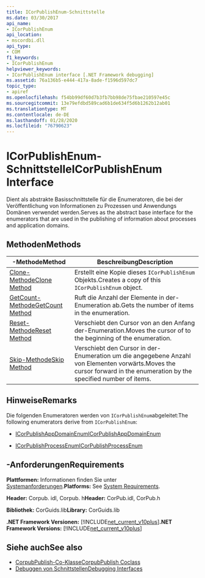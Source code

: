 ```yaml
---
title: ICorPublishEnum-Schnittstelle
ms.date: 03/30/2017
api_name:
- ICorPublishEnum
api_location:
- mscordbi.dll
api_type:
- COM
f1_keywords:
- ICorPublishEnum
helpviewer_keywords:
- ICorPublishEnum interface [.NET Framework debugging]
ms.assetid: 76a136b5-e444-417a-8ade-f1596d597dc7
topic_type:
- apiref
ms.openlocfilehash: f54bb99df60d7b3fb7bb98de75fbae210597e45c
ms.sourcegitcommit: 13e79efdbd589cad6b1de634f5d6b1262b12ab01
ms.translationtype: MT
ms.contentlocale: de-DE
ms.lasthandoff: 01/28/2020
ms.locfileid: "76790623"
---
```

# <a name="icorpublishenum-interface"></a><span data-ttu-id="0bf99-102">ICorPublishEnum-Schnittstelle</span><span class="sxs-lookup"><span data-stu-id="0bf99-102">ICorPublishEnum Interface</span></span>
<span data-ttu-id="0bf99-103">Dient als abstrakte Basisschnittstelle für die Enumeratoren, die bei der Veröffentlichung von Informationen zu Prozessen und Anwendungs Domänen verwendet werden.</span><span class="sxs-lookup"><span data-stu-id="0bf99-103">Serves as the abstract base interface for the enumerators that are used in the publishing of information about processes and application domains.</span></span>  
  
## <a name="methods"></a><span data-ttu-id="0bf99-104">Methoden</span><span class="sxs-lookup"><span data-stu-id="0bf99-104">Methods</span></span>  
  
|<span data-ttu-id="0bf99-105">-Methode</span><span class="sxs-lookup"><span data-stu-id="0bf99-105">Method</span></span>|<span data-ttu-id="0bf99-106">Beschreibung</span><span class="sxs-lookup"><span data-stu-id="0bf99-106">Description</span></span>|  
|------------|-----------------|  
|[<span data-ttu-id="0bf99-107">Clone-Methode</span><span class="sxs-lookup"><span data-stu-id="0bf99-107">Clone Method</span></span>](icorpublishenum-clone-method.md)|<span data-ttu-id="0bf99-108">Erstellt eine Kopie dieses `ICorPublishEnum` Objekts.</span><span class="sxs-lookup"><span data-stu-id="0bf99-108">Creates a copy of this `ICorPublishEnum` object.</span></span>|  
|[<span data-ttu-id="0bf99-109">GetCount-Methode</span><span class="sxs-lookup"><span data-stu-id="0bf99-109">GetCount Method</span></span>](icorpublishenum-getcount-method.md)|<span data-ttu-id="0bf99-110">Ruft die Anzahl der Elemente in der-Enumeration ab.</span><span class="sxs-lookup"><span data-stu-id="0bf99-110">Gets the number of items in the enumeration.</span></span>|  
|[<span data-ttu-id="0bf99-111">Reset-Methode</span><span class="sxs-lookup"><span data-stu-id="0bf99-111">Reset Method</span></span>](icorpublishenum-reset-method.md)|<span data-ttu-id="0bf99-112">Verschiebt den Cursor von an den Anfang der-Enumeration.</span><span class="sxs-lookup"><span data-stu-id="0bf99-112">Moves the cursor of to the beginning of the enumeration.</span></span>|  
|[<span data-ttu-id="0bf99-113">Skip-Methode</span><span class="sxs-lookup"><span data-stu-id="0bf99-113">Skip Method</span></span>](icorpublishenum-skip-method.md)|<span data-ttu-id="0bf99-114">Verschiebt den Cursor in der-Enumeration um die angegebene Anzahl von Elementen vorwärts.</span><span class="sxs-lookup"><span data-stu-id="0bf99-114">Moves the cursor forward in the enumeration by the specified number of items.</span></span>|  
  
## <a name="remarks"></a><span data-ttu-id="0bf99-115">Hinweise</span><span class="sxs-lookup"><span data-stu-id="0bf99-115">Remarks</span></span>  
 <span data-ttu-id="0bf99-116">Die folgenden Enumeratoren werden von `ICorPublishEnum`abgeleitet:</span><span class="sxs-lookup"><span data-stu-id="0bf99-116">The following enumerators derive from `ICorPublishEnum`:</span></span>  
  
- [<span data-ttu-id="0bf99-117">ICorPublishAppDomainEnum</span><span class="sxs-lookup"><span data-stu-id="0bf99-117">ICorPublishAppDomainEnum</span></span>](icorpublishappdomainenum-interface.md)  
  
- [<span data-ttu-id="0bf99-118">ICorPublishProcessEnum</span><span class="sxs-lookup"><span data-stu-id="0bf99-118">ICorPublishProcessEnum</span></span>](icorpublishprocessenum-interface.md)  
  
## <a name="requirements"></a><span data-ttu-id="0bf99-119">-Anforderungen</span><span class="sxs-lookup"><span data-stu-id="0bf99-119">Requirements</span></span>  
 <span data-ttu-id="0bf99-120">**Plattformen:** Informationen finden Sie unter [Systemanforderungen](../../../../docs/framework/get-started/system-requirements.md).</span><span class="sxs-lookup"><span data-stu-id="0bf99-120">**Platforms:** See [System Requirements](../../../../docs/framework/get-started/system-requirements.md).</span></span>  
  
 <span data-ttu-id="0bf99-121">**Header:** Corpub. idl, Corpub. h</span><span class="sxs-lookup"><span data-stu-id="0bf99-121">**Header:** CorPub.idl, CorPub.h</span></span>  
  
 <span data-ttu-id="0bf99-122">**Bibliothek:** CorGuids.lib</span><span class="sxs-lookup"><span data-stu-id="0bf99-122">**Library:** CorGuids.lib</span></span>  
  
 <span data-ttu-id="0bf99-123">**.NET Framework Versionen:** [!INCLUDE[net_current_v10plus](../../../../includes/net-current-v10plus-md.md)]</span><span class="sxs-lookup"><span data-stu-id="0bf99-123">**.NET Framework Versions:** [!INCLUDE[net_current_v10plus](../../../../includes/net-current-v10plus-md.md)]</span></span>  
  
## <a name="see-also"></a><span data-ttu-id="0bf99-124">Siehe auch</span><span class="sxs-lookup"><span data-stu-id="0bf99-124">See also</span></span>

- [<span data-ttu-id="0bf99-125">CorpubPublish-Co-Klasse</span><span class="sxs-lookup"><span data-stu-id="0bf99-125">CorpubPublish Coclass</span></span>](corpubpublish-coclass.md)
- [<span data-ttu-id="0bf99-126">Debuggen von Schnittstellen</span><span class="sxs-lookup"><span data-stu-id="0bf99-126">Debugging Interfaces</span></span>](debugging-interfaces.md)
